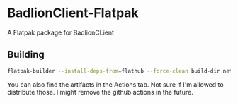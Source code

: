 # BadlionClient-Flatpak
A Flatpak package for BadlionCLient

## Building

```bash
flatpak-builder --install-deps-from=flathub --force-clean build-dir net.badlion.BadlionClient.yaml
```

You can also find the artifacts in the Actions tab. Not sure if I'm allowed to distribute those. I might remove the github actions in the future.
